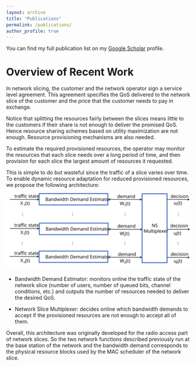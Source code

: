 ```yaml
---
layout: archive
title: "Publications"
permalink: /publications/
author_profile: true
---
```


You can find my full publication list on my <i class="fas fa-fw fa-graduation-cap"> </i> <a href="{{author.googlescholar}}"> Google Scholar</a> profile.<br/>

# Overview of Recent Work

In network slicing, the customer and the network operator sign a service level agreement. This agreement specifies the QoS delivered to the network slice of the customer and the price that the customer needs to pay in exchange.

Notice that splitting the resources fairly between the slices means little to the customers if their share is not enough to deliver the promised QoS. Hence resource sharing schemes based on utility maximization are not enough. Resource provisioning mechanisms are also needed.

To estimate the required provisioned resources, the operator may monitor the resources that each slice needs over a long period of time, and then provision for each slice the largest amount of resources it requested.

This is simple to do but wasteful since the traffic of a slice varies over time. To enable dynamic resource adaptation for reduced provisioned resources, we propose the following architecture:


<img src="/images/system.svg" alt="Proposed Architecture">

* Bandwidth Demand Estimator: monitors online the traffic state of the network slice (number of users, number of queued bits, channel conditions, etc.) and outputs the number of resources needed to deliver the desired QoS.

* Network Slice Multiplexer: decides online which bandwidth demands to accept if the provisioned resources are not enough to accept all of them.

Overall, this architecture was originally developed for the radio access part of network slices. So the two network functions described previously run at the base station of the network and the bandwidth demand corresponds to the physical resource blocks used by the MAC scheduler of the network slice.
